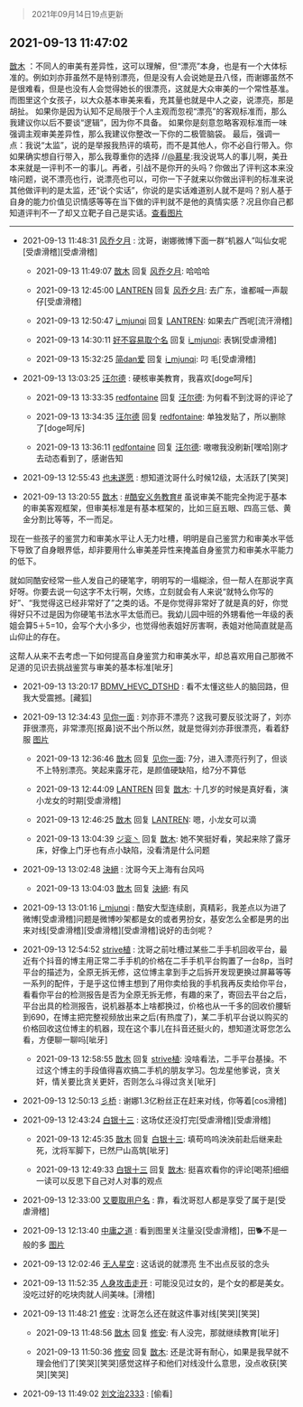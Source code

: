 > 2021年09月14日19点更新
<link rel="stylesheet" href="https://cdn.jsdelivr.net/gh/taotie6/sampleJSON@main/css/photo_show.css">
<meta name="referrer" content="no-referrer" />


 ## 2021-09-13 11:47:02 

 [㪚木](https://www.coolapk.com/feed/29953143?shareKey=YTM0NWUxMWYwOTY1NjEzZWNjYTE~) ：不同人的审美有差异性，这可以理解，但“漂亮”本身，也是有一个大体标准的。例如刘亦菲虽然不是特别漂亮，但是没有人会说她是丑八怪，而谢娜虽然不是很难看，但是也没有人会觉得她长的很漂亮，这就是大众审美的一个常性基准。
而图里这个女孩子，以大众基本审美来看，充其量也就是中人之姿，说漂亮<!--break-->，那是胡扯。
如果你是因为认知不足局限于个人主观而忽视“漂亮”的客观标准而，那么我建议你以后不要谈“逻辑”，因为你不具备。
如果你是刻意忽略客观标准而一味强调主观审美差异性，那么我建议你整改一下你的二极管脑袋。
最后，强调一点：我说“太监”，说的是举报我热评的填苟，而不是其他人，你不必自行带入。你如果确实想自行带入，那么我尊重你的选择
//<a class="feed-link-uname" href="/u/慕星">@慕星</a>:我没说骂人的事儿啊，美丑本来就是一评判不一的事儿。再者，引战不是你开的头吗？你做出了评判这本来没啥问题，说不漂亮也行，说漂亮也可以，可你一下子就来以你做出评判的标准来说其他做评判的是太监，还“说个实话”，你说的是实话难道别人就不是吗？别人基于自身的能力价值见识情感等等在当下做的评判就不是他的真情实感？况且你自己都知道评判不一了却又立靶子自己是实话。<a class="feed-forward-pic" href="http://image.coolapk.com/feed/2021/0913/11/2139461_0bee8264_4142_8838@1080x1733.jpeg">查看图片</a> 

<div class="album">
</div>

 ------- 

- 2021-09-13 11:48:31 [风乔夕月](uid=2725527) : 沈哥，谢娜微博下面一群“机器人”叫仙女呢[受虐滑稽][受虐滑稽] 

    - 2021-09-13 11:49:07 [㪚木](uid=1081091) 回复 [风乔夕月](uid=2725527): 哈哈哈 

    - 2021-09-13 12:45:00 [LANTREN](uid=2194571) 回复 [风乔夕月](uid=2725527): 去广东，谁都喊一声靓仔[受虐滑稽] 

    - 2021-09-13 12:50:47 [i_mjunqi](uid=399564) 回复 [LANTREN](uid=2194571): 如果去广西呢[流汗滑稽] 

    - 2021-09-13 14:30:11 [好不容易取个名](uid=4091765) 回复 [i_mjunqi](uid=399564): 表锅[受虐滑稽] 

    - 2021-09-13 15:32:25 [简dan爱](uid=489546) 回复 [i_mjunqi](uid=399564): 叼 毛[受虐滑稽] 

- 2021-09-13 13:03:25 [汪尔德](uid=1595236) : 硬核审美教育，我喜欢[doge呵斥] 

    - 2021-09-13 13:33:35 [redfontaine](uid=944885) 回复 [汪尔德](uid=1595236): 为何看不到沈哥的评论了 

    - 2021-09-13 13:34:35 [汪尔德](uid=1595236) 回复 [redfontaine](uid=944885): 单独发贴了，所以删除了[doge呵斥] 

    - 2021-09-13 13:36:11 [redfontaine](uid=944885) 回复 [汪尔德](uid=1595236): 嗷嗷我没刷新[嘿哈]刚才去动态看到了，感谢告知 

- 2021-09-13 12:55:43 [也未遂愿](uid=3056500) : 想知道沈哥什么时候12级，太活跃了[笑哭] 

- 2021-09-13 13:20:55 [㪚木](uid=1081091) : <a class="feed-link-tag" href="/t/酷安义务教育?type=0">#酷安义务教育#</a> 虽说审美不能完全拘泥于基本的审美客观框架，但审美标准是有基本框架的，比如三庭五眼、四高三低、黄金分割比等等，不一而足。

现在一些孩子的鉴赏力和审美水平让人无力吐槽，明明是自己鉴赏力和审美水平低下导致了自身眼界低<!--break-->，却非要用什么审美差异性来掩盖自身鉴赏力和审美水平能力的低下。

就如同酷安经常一些人发自己的硬笔字，明明写的一塌糊涂，但一帮人在那说字真好呀。你要去说一句这字不太行啊，欠练，立刻就会有人来说“就特么你写的好”、“我觉得这已经非常好了”之类的话。不是你觉得非常好了就是真的好，你觉得好只不过是因为你硬笔书法水平太低而已。我幼儿园中班的外甥看他一年级的表姐会算5＋5=10，会写个大小多少，也觉得他表姐好厉害啊，表姐对他简直就是高山仰止的存在。

这帮人从来不去考虑一下如何提高自身鉴赏力和审美水平，却总喜欢用自己那微不足道的见识去挑战鉴赏与审美的基本标准[呲牙] 

- 2021-09-13 13:20:17 [BDMV_HEVC_DTSHD](uid=3362907) : 看不太懂这些人的脑回路，但我大受震撼。[藏狐] 

- 2021-09-13 12:34:43 [见你一面](uid=598942) : 刘亦菲不漂亮？这我可要反驳沈哥了，刘亦菲很漂亮，非常漂亮[抠鼻]说不出个所以然，就是觉得刘亦菲很漂亮，看着舒服 [图片](http://image.coolapk.com/feed/2021/0913/12/598942_c27bff1d_7682_6443@1080x1912.jpeg)

    - 2021-09-13 12:36:46 [㪚木](uid=1081091) 回复 [见你一面](uid=598942): 7分，进入漂亮行列了，但谈不上特别漂亮。笑起来露牙花，是颜值硬缺陷，给7分不算低 

    - 2021-09-13 12:44:09 [LANTREN](uid=2194571) 回复 [㪚木](uid=1081091): 十几岁的时候是真好看，演小龙女的时期[受虐滑稽] 

    - 2021-09-13 12:46:25 [㪚木](uid=1081091) 回复 [LANTREN](uid=2194571): 嗯，小龙女可以滴 

    - 2021-09-13 13:04:39 [ジ衮丶](uid=494451) 回复 [㪚木](uid=1081091): 她不笑挺好看，笑起来除了露牙床，好像上门牙也有点小缺陷，没看清是什么问题 

- 2021-09-13 13:02:48 [決絕](uid=2288436) : 沈哥今天上海有台风吗 

    - 2021-09-13 13:04:03 [㪚木](uid=1081091) 回复 [決絕](uid=2288436): 有风 

- 2021-09-13 13:01:16 [i_mjunqi](uid=399564) : 酷安大型连续剧，真精彩，我差点以为进了微博[受虐滑稽]问题是微博吵架都是女的或者男扮女，基安怎么全都是男的出来对线[受虐滑稽][受虐滑稽][受虐滑稽]说好的击剑呢？ 

- 2021-09-13 12:54:52 [strive植](uid=1468928) : 沈哥之前吐槽过某些二手手机回收平台，最近有个抖音的博主用正常二手手机的价格在二手手机平台购置了一台8p，当时平台的描述为，全原无拆无修，这位博主拿到手之后拆开发现更换过屏幕等等一系列的配件，于是乎这位博主想到了用你卖给我的手机我再反卖给你平台<!--break-->，看看你平台的检测报告是否为全原无拆无修，有趣的来了，寄回去平台之后，平台出具的检测报告，说机器基本上啥都换过，价格也从一千多的回收价腰斩到690，在博主把完整视频放出来之后(有热度了)，某二手机平台说以购买的价格回收这位博主的机器，现在这个事儿在抖音还挺火的，想知道沈哥您怎么看，方便聊一聊吗[呲牙] 

    - 2021-09-13 12:58:55 [㪚木](uid=1081091) 回复 [strive植](uid=1468928): 没啥看法，二手平台基操。不过这个博主的手段值得喜欢搞二手机的朋友学习。包龙星他爹说，贪关奸，情关要比贪关更奸，否则怎么斗得过贪关[呲牙] 

- 2021-09-13 12:50:13 [彡桥](uid=3740933) : 谢娜1.3亿粉丝正在赶来对线，你等着[cos滑稽] 

- 2021-09-13 12:43:24 [白银十三](uid=775015) : 这场仗还没打完[受虐滑稽][受虐滑稽] 

    - 2021-09-13 12:45:35 [㪚木](uid=1081091) 回复 [白银十三](uid=775015): 填苟呜呜泱泱前赴后继来赴死，沈将军脚下，已然尸山高筑[呲牙] 

    - 2021-09-13 12:49:33 [白银十三](uid=775015) 回复 [㪚木](uid=1081091): 挺喜欢看你的评论[喝茶]细细一读可以反思下自己对人对事的观点 

- 2021-09-13 12:33:00 [又要取用户名](uid=4165690) : 靠，看沈哥怼人都是享受了属于是[受虐滑稽] 

- 2021-09-13 12:13:40 [中庸之道](uid=2894334) : 看到图里关注量没[受虐滑稽]，田🐕不是一般的多 [图片](http://image.coolapk.com/feed/2021/0913/12/2894334_8ba72bec_6419_5733@750x1334.jpeg)

- 2021-09-13 12:02:46 [无人星空](uid=1035226) : 这话说的就漂亮 生不出点反驳的念头 

- 2021-09-13 11:52:35 [人身攻击走开](uid=2502142) : 可能没见过女的，是个女的都是美女。没吃过好的吃块肉就人间美味。[滑稽] 

- 2021-09-13 11:48:21 [修安](uid=1077512) : 沈哥怎么还在就这件事对线[笑哭][笑哭] 

    - 2021-09-13 11:48:56 [㪚木](uid=1081091) 回复 [修安](uid=1077512): 有人没完，那就继续教育[呲牙] 

    - 2021-09-13 11:50:36 [修安](uid=1077512) 回复 [㪚木](uid=1081091): 还是沈哥有耐心，如果是我早就不理会他们了[笑哭][笑哭]感觉这样子和他们对线没什么意思，没点收获[笑哭][笑哭] 

- 2021-09-13 11:49:02 [刘文治2333](uid=3626465) : [偷看] 

